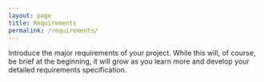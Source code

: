 ```yaml
---
layout: page
title: Requirements
permalink: /requirements/
---
```

Introduce the major requirements of your project. While this will, of course, be brief at the beginning, it will grow as you learn more and develop your detailed requirements specification.
